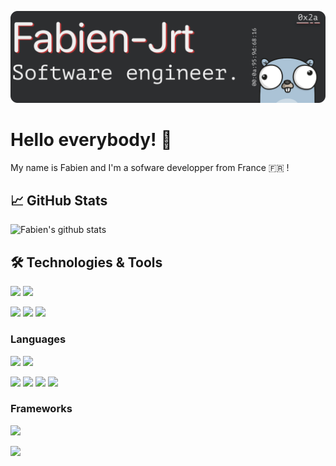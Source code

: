 ![Header](/readme-header.png "Header")

# Hello everybody! 👋

My name is Fabien and I'm a sofware developper from France 🇫🇷 !

## &#x1f4c8; GitHub Stats

![Fabien's github stats](https://github-readme-stats.vercel.app/api?username=Fabien-jrt)
<!-- ![Top Langs](https://github-readme-stats.vercel.app/api/top-langs/?username=Fabien-jrt&layout=compact) 
Comming soon: no public projects at the moment
-->

<!-- ## Blog & Writting || ## Other activites -->

## &#x1F6E0; Technologies & Tools
<!-- main color: 2bbc8a -->
![](https://img.shields.io/badge/OS-MacOS%20&%20Linux-informational?style=flat&color=2bbc8a)
![](https://img.shields.io/badge/Shell-Bash%20&%20Zsh-informational?style=flat&logo=gnu-bash&logoColor=white&color=2bbc8a)

![](https://img.shields.io/badge/IDE-IntelliJ%20IDEA-informational?style=flat&logo=intellij-idea&logoColor=white&color=000000)
![](https://img.shields.io/badge/IDE-Visual%20Studio-informational?style=flat&logo=visual-studio&logoColor=white&color=5C2D91)
![](https://img.shields.io/badge/IDE-xcode-informational?style=flat&logo=xcode&logoColor=white&color=1575F9)


### Languages
![](https://img.shields.io/badge/Code-Java-informational?style=flat&logo=java&logoColor=white&color=red)
![](https://img.shields.io/badge/Code-Python-informational?style=flat&logo=python&logoColor=white&color=3776AB)

![](https://img.shields.io/badge/Code-Javascript-informational?style=flat&logo=javascript&logoColor=white&color=F7DF1E)
![](https://img.shields.io/badge/Code-PHP-informational?style=flat&logo=php&logoColor=white&color=777BB4)
![](https://img.shields.io/badge/Code-CSS3-informational?style=flat&logo=css3&logoColor=white&color=1572B6)
![](https://img.shields.io/badge/Code-HTML5-informational?style=flat&logo=html5&logoColor=white&color=E34F26)

### Frameworks

![](https://img.shields.io/badge/SSG-Hugo-informational?style=flat&logo=hugo&logoColor=white&color=FF4088)

![](https://img.shields.io/badge/Php-CodeIgniter-informational?style=flat&logo=codeigniter&logoColor=white&color=EF4223)

<!-- ## Projects -->


